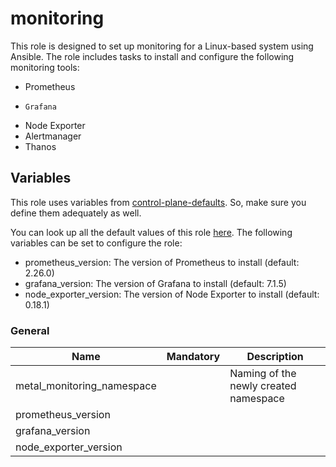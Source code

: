 # monitoring

This role is designed to set up monitoring for a Linux-based system using Ansible. 
The role includes tasks to install and configure the following monitoring tools:
-    Prometheus
-     Grafana
-    Node Exporter
-    Alertmanager
-    Thanos

## Variables

This role uses variables from [control-plane-defaults](/control-plane). So, make sure you define them adequately as well.

You can look up all the default values of this role [here](defaults/main/main.yaml).
The following variables can be set to configure the role:
-    prometheus_version: The version of Prometheus to install (default: 2.26.0)
-    grafana_version: The version of Grafana to install (default: 7.1.5)
-    node_exporter_version: The version of Node Exporter to install (default: 0.18.1)

### General

| Name                               | Mandatory | Description                                                                                                                        |
|------------------------------------|-----------|------------------------------------------------------------------------------------------------------------------------------------|
| metal_monitoring_namespace          |           | Naming of the newly created namespace           
|      prometheus_version             |  
|      grafana_version                |  
|      node_exporter_version          |     

